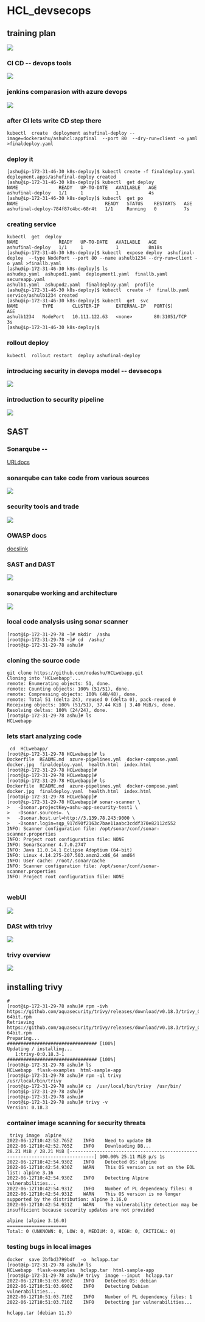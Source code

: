 # HCL_devsecops

## training plan 

<img src="plan.png">

### CI CD -- devops tools

<img src="cicd.png">

### jenkins comparasion with azure devops 

<img src="az.png">

### after CI lets write CD step there 

```
kubectl  create  deployment ashufinal-deploy --image=dockerashu/ashuhcl:appfinal  --port 80  --dry-run=client -o yaml >finaldeploy.yaml 
```

### deploy it

```
[ashu@ip-172-31-46-30 k8s-deploy]$ kubectl create -f finaldeploy.yaml 
deployment.apps/ashufinal-deploy created
[ashu@ip-172-31-46-30 k8s-deploy]$ kubectl  get deploy 
NAME               READY   UP-TO-DATE   AVAILABLE   AGE
ashufinal-deploy   1/1     1            1           4s
[ashu@ip-172-31-46-30 k8s-deploy]$ kubectl  get po
NAME                                READY   STATUS    RESTARTS   AGE
ashufinal-deploy-784f87c4bc-68r4t   1/1     Running   0          7s
```
### creating service 

```
kubectl  get  deploy 
NAME               READY   UP-TO-DATE   AVAILABLE   AGE
ashufinal-deploy   1/1     1            1           8m18s
[ashu@ip-172-31-46-30 k8s-deploy]$ kubectl  expose deploy  ashufinal-deploy  --type NodePort --port 80 --name ashulb1234 --dry-run=client -o yaml >finallb.yaml 
[ashu@ip-172-31-46-30 k8s-deploy]$ ls
ashudep.yaml  ashupod1.yaml  deployment1.yaml  finallb.yaml  secureapp.yaml
ashulb1.yaml  ashupod2.yaml  finaldeploy.yaml  profile
[ashu@ip-172-31-46-30 k8s-deploy]$ kubectl  create -f  finallb.yaml 
service/ashulb1234 created
[ashu@ip-172-31-46-30 k8s-deploy]$ kubectl  get  svc
NAME         TYPE       CLUSTER-IP      EXTERNAL-IP   PORT(S)        AGE
ashulb1234   NodePort   10.111.122.63   <none>        80:31051/TCP   3s
[ashu@ip-172-31-46-30 k8s-deploy]$ 

```
### rollout deploy 

```
kubectl  rollout restart  deploy ashufinal-deploy
```

### introducing security in devops model -- devsecops 

<img src="devsecops.png">

### introduction to security pipeline 

<img src="secpipe.png">

## SAST

### Sonarqube -- 

[URLdocs](https://www.sonarqube.org/)

### sonarqube can take code from various sources 

<img src="sonar.png">

### security tools and trade 

<img src="sectools.png">

### OWASP docs 

[docslink](https://owasp.org/www-community/Free_for_Open_Source_Application_Security_Tools)

### SAST and DAST 

<img src="tools.png">

### sonarqube working and architecture 

<img src="sonar_arch.png">

### local code analysis using sonar scanner 

```
[root@ip-172-31-29-78 ~]# mkdir  /ashu
[root@ip-172-31-29-78 ~]# cd  /ashu/
[root@ip-172-31-29-78 ashu]# 

```

### cloning the source code 

```
git clone https://github.com/redashu/HCLwebapp.git
Cloning into 'HCLwebapp'...
remote: Enumerating objects: 51, done.
remote: Counting objects: 100% (51/51), done.
remote: Compressing objects: 100% (48/48), done.
remote: Total 51 (delta 24), reused 0 (delta 0), pack-reused 0
Receiving objects: 100% (51/51), 37.44 KiB | 3.40 MiB/s, done.
Resolving deltas: 100% (24/24), done.
[root@ip-172-31-29-78 ashu]# ls
HCLwebapp

```

### lets start analyzing code 

```
 cd  HCLwebapp/
[root@ip-172-31-29-78 HCLwebapp]# ls
Dockerfile  README.md  azure-pipelines.yml  docker-compose.yaml  docker.jpg  finaldeploy.yaml  health.html  index.html
[root@ip-172-31-29-78 HCLwebapp]# 
[root@ip-172-31-29-78 HCLwebapp]# 
[root@ip-172-31-29-78 HCLwebapp]# ls
Dockerfile  README.md  azure-pipelines.yml  docker-compose.yaml  docker.jpg  finaldeploy.yaml  health.html  index.html
[root@ip-172-31-29-78 HCLwebapp]# 
[root@ip-172-31-29-78 HCLwebapp]# sonar-scanner \
>   -Dsonar.projectKey=ashu-app-security-test1 \
>   -Dsonar.sources=. \
>   -Dsonar.host.url=http://3.139.78.243:9000 \
>   -Dsonar.login=sqp_917d90f2163c7bae11aabc3cddf370e82112d552
INFO: Scanner configuration file: /opt/sonar/conf/sonar-scanner.properties
INFO: Project root configuration file: NONE
INFO: SonarScanner 4.7.0.2747
INFO: Java 11.0.14.1 Eclipse Adoptium (64-bit)
INFO: Linux 4.14.275-207.503.amzn2.x86_64 amd64
INFO: User cache: /root/.sonar/cache
INFO: Scanner configuration file: /opt/sonar/conf/sonar-scanner.properties
INFO: Project root configuration file: NONE


```

### webUI 

<img src="webui.png">

### DASt with trivy 

<img src="trivy.png">

### trivy overview 

<img src="tv1.png">

## installing trivy 

```
# 
[root@ip-172-31-29-78 ashu]# rpm -ivh https://github.com/aquasecurity/trivy/releases/download/v0.18.3/trivy_0.18.3_Linux-64bit.rpm
Retrieving https://github.com/aquasecurity/trivy/releases/download/v0.18.3/trivy_0.18.3_Linux-64bit.rpm
Preparing...                          ################################# [100%]
Updating / installing...
   1:trivy-0:0.18.3-1                 ################################# [100%]
[root@ip-172-31-29-78 ashu]# ls
HCLwebapp  flask-examples  html-sample-app
[root@ip-172-31-29-78 ashu]# rpm -ql trivy 
/usr/local/bin/trivy
[root@ip-172-31-29-78 ashu]# cp  /usr/local/bin/trivy  /usr/bin/
[root@ip-172-31-29-78 ashu]# 
[root@ip-172-31-29-78 ashu]# 
[root@ip-172-31-29-78 ashu]# trivy -v
Version: 0.18.3

```

### container image scanning for security threats 

```
 trivy image  alpine 
2022-06-12T10:42:52.765Z	INFO	Need to update DB
2022-06-12T10:42:52.765Z	INFO	Downloading DB...
28.21 MiB / 28.21 MiB [-------------------------------------------------------------------------------] 100.00% 25.11 MiB p/s 1s
2022-06-12T10:42:54.930Z	INFO	Detected OS: alpine
2022-06-12T10:42:54.930Z	WARN	This OS version is not on the EOL list: alpine 3.16
2022-06-12T10:42:54.930Z	INFO	Detecting Alpine vulnerabilities...
2022-06-12T10:42:54.931Z	INFO	Number of PL dependency files: 0
2022-06-12T10:42:54.931Z	WARN	This OS version is no longer supported by the distribution: alpine 3.16.0
2022-06-12T10:42:54.931Z	WARN	The vulnerability detection may be insufficient because security updates are not provided

alpine (alpine 3.16.0)
======================
Total: 0 (UNKNOWN: 0, LOW: 0, MEDIUM: 0, HIGH: 0, CRITICAL: 0)
```

### testing bugs in local images 

```
docker  save 2bfbd3799bdf  -o  hclapp.tar 
[root@ip-172-31-29-78 ashu]# ls
HCLwebapp  flask-examples  hclapp.tar  html-sample-app
[root@ip-172-31-29-78 ashu]# trivy  image --input  hclapp.tar  
2022-06-12T10:51:03.690Z	INFO	Detected OS: debian
2022-06-12T10:51:03.690Z	INFO	Detecting Debian vulnerabilities...
2022-06-12T10:51:03.710Z	INFO	Number of PL dependency files: 1
2022-06-12T10:51:03.710Z	INFO	Detecting jar vulnerabilities...

hclapp.tar (debian 11.3)

```



